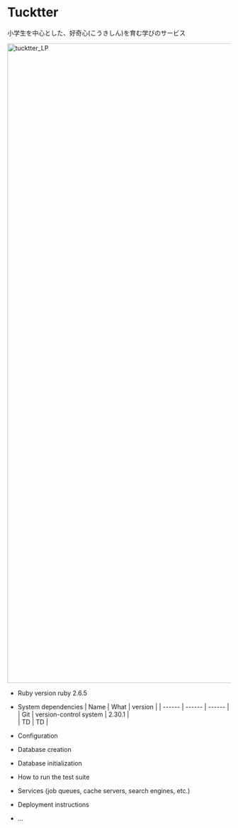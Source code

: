 # Tucktter
小学生を中心とした、好奇心(こうきしん)を育む学びのサービス

<img width="1440" alt="tucktter_LP" src="https://user-images.githubusercontent.com/77444865/129043449-82b37b81-e09c-48d6-93f8-59886b825ea5.png">

* Ruby version
ruby 2.6.5
* System dependencies
|  Name  |  What  |  version   |
| ------ | ------ | ------ |
|   Git   |   version-control system   |  2.30.1  |   
|   TD   |   TD   |
* Configuration

* Database creation

* Database initialization

* How to run the test suite

* Services (job queues, cache servers, search engines, etc.)

* Deployment instructions

* ...
